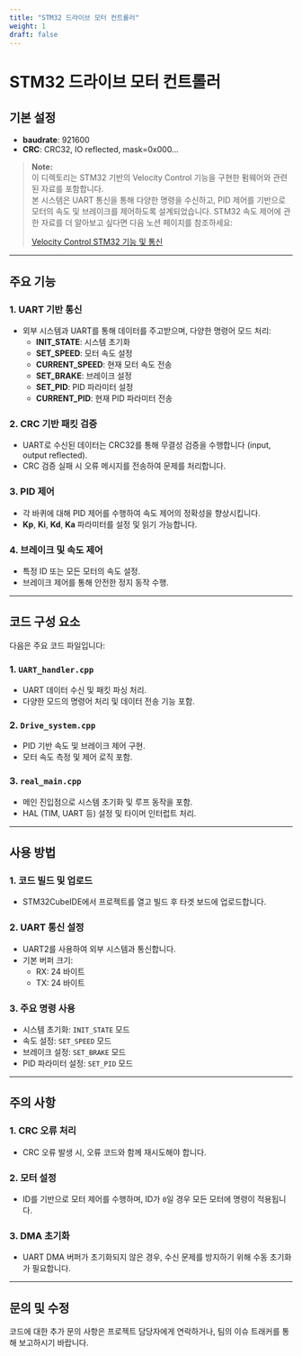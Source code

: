 ```yaml
---
title: "STM32 드라이브 모터 컨트롤러"
weight: 1
draft: false
---
```

# STM32 드라이브 모터 컨트롤러

## 기본 설정

- **baudrate**: 921600  
- **CRC**: CRC32, IO reflected, mask=0x000...

> **Note:**  
> 이 디렉토리는 STM32 기반의 Velocity Control 기능을 구현한 펌웨어와 관련된 자료를 포함합니다.  
> 본 시스템은 UART 통신을 통해 다양한 명령을 수신하고, PID 제어를 기반으로 모터의 속도 및 브레이크를 제어하도록 설계되었습니다.
> STM32 속도 제어에 관한 자료를 더 알아보고 싶다면 다음 노션 페이지를 참조하세요:
>
> [Velocity Control STM32 기능 및 통신](https://www.notion.so/mrurc/Velocity-control-stm32-60fa8861a17d4f1194d312a2be62e80e)

---

## 주요 기능

### 1. UART 기반 통신

- 외부 시스템과 UART를 통해 데이터를 주고받으며, 다양한 명령어 모드 처리:
  - **INIT_STATE**: 시스템 초기화
  - **SET_SPEED**: 모터 속도 설정
  - **CURRENT_SPEED**: 현재 모터 속도 전송
  - **SET_BRAKE**: 브레이크 설정
  - **SET_PID**: PID 파라미터 설정
  - **CURRENT_PID**: 현재 PID 파라미터 전송

### 2. CRC 기반 패킷 검증

- UART로 수신된 데이터는 CRC32를 통해 무결성 검증을 수행합니다 (input, output reflected).
- CRC 검증 실패 시 오류 메시지를 전송하여 문제를 처리합니다.

### 3. PID 제어

- 각 바퀴에 대해 PID 제어를 수행하여 속도 제어의 정확성을 향상시킵니다.
- **Kp**, **Ki**, **Kd**, **Ka** 파라미터를 설정 및 읽기 가능합니다.

### 4. 브레이크 및 속도 제어

- 특정 ID 또는 모든 모터의 속도 설정.
- 브레이크 제어를 통해 안전한 정지 동작 수행.

---

## 코드 구성 요소

다음은 주요 코드 파일입니다:

### 1. `UART_handler.cpp`

- UART 데이터 수신 및 패킷 파싱 처리.
- 다양한 모드의 명령어 처리 및 데이터 전송 기능 포함.

### 2. `Drive_system.cpp`

- PID 기반 속도 및 브레이크 제어 구현.
- 모터 속도 측정 및 제어 로직 포함.

### 3. `real_main.cpp`

- 메인 진입점으로 시스템 초기화 및 루프 동작을 포함.
- HAL (TIM, UART 등) 설정 및 타이머 인터럽트 처리.

---

## 사용 방법

### 1. 코드 빌드 및 업로드

- STM32CubeIDE에서 프로젝트를 열고 빌드 후 타겟 보드에 업로드합니다.

### 2. UART 통신 설정

- UART2를 사용하여 외부 시스템과 통신합니다.
- 기본 버퍼 크기:
  - RX: 24 바이트
  - TX: 24 바이트

### 3. 주요 명령 사용

- 시스템 초기화: `INIT_STATE` 모드
- 속도 설정: `SET_SPEED` 모드
- 브레이크 설정: `SET_BRAKE` 모드
- PID 파라미터 설정: `SET_PID` 모드

---

## 주의 사항

### 1. CRC 오류 처리

- CRC 오류 발생 시, 오류 코드와 함께 재시도해야 합니다.

### 2. 모터 설정

- ID를 기반으로 모터 제어를 수행하며, ID가 `0`일 경우 모든 모터에 명령이 적용됩니다.

### 3. DMA 초기화

- UART DMA 버퍼가 초기화되지 않은 경우, 수신 문제를 방지하기 위해 수동 초기화가 필요합니다.

---

## 문의 및 수정

코드에 대한 추가 문의 사항은 프로젝트 담당자에게 연락하거나, 팀의 이슈 트래커를 통해 보고하시기 바랍니다.
